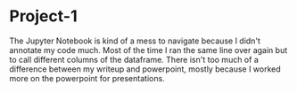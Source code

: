 # Project-1
The Jupyter Notebook is kind of a mess to navigate because I didn't annotate my code much.  Most of the time I ran the same line over again but to call different columns of the dataframe.
There isn't too much of a difference between my writeup and powerpoint, mostly because I worked more on the powerpoint for presentations.
